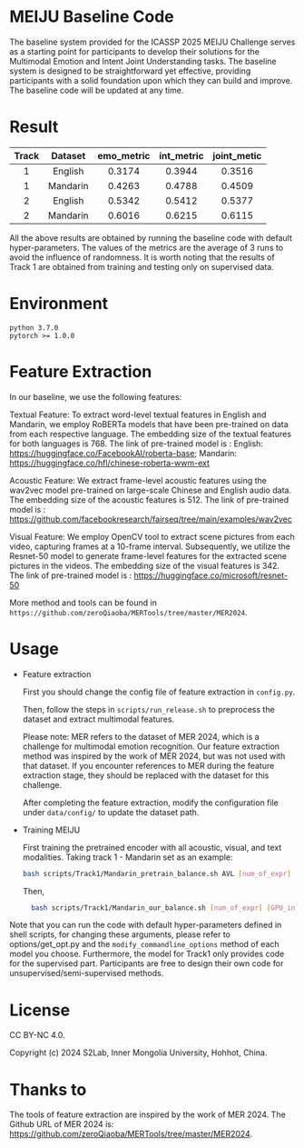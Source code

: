 # MEIJU Baseline Code

The baseline system provided for the ICASSP 2025 MEIJU Challenge serves as a starting point for participants to develop their solutions for the Multimodal Emotion and Intent Joint Understanding tasks. The baseline system is designed to be straightforward yet effective, providing participants with a solid foundation upon which they can build and improve. The baseline code will be updated at any time.

# Result


| Track | Dataset  | emo_metric | int_metric | joint_metic 
| :---: |:--------:|:----------:|:----------:|:-----------:
| 1 | English  |   0.3174   |   0.3944   |   0.3516    
| 1 | Mandarin |   0.4263   |   0.4788   |   0.4509    
| 2 | English  |   0.5342   |   0.5412   |   0.5377
| 2 | Mandarin |   0.6016   |   0.6215   |   0.6115

All the above results are obtained by running the baseline code with default hyper-parameters. The values of the metrics are the average of 3 runs to 
avoid the influence of randomness. It is worth noting that the results of Track 1 are obtained from training and testing only on supervised data.

# Environment

    python 3.7.0
    pytorch >= 1.0.0

# Feature Extraction
In our baseline, we use the following features:

Textual Feature: To extract word-level textual features in English and Mandarin, we employ RoBERTa models that have been pre-trained on data from each respective language. The embedding size of the textual features for both languages is 768. The link of pre-trained model is : 
English: https://huggingface.co/FacebookAI/roberta-base;
Mandarin: https://huggingface.co/hfl/chinese-roberta-wwm-ext

Acoustic Feature: We extract frame-level acoustic features using the wav2vec model pre-trained on large-scale Chinese and English audio data. The embedding size of the acoustic features is 512.
The link of pre-trained model is : https://github.com/facebookresearch/fairseq/tree/main/examples/wav2vec

Visual Feature: We employ OpenCV tool to extract scene pictures from each video, capturing frames at a 10-frame interval. Subsequently, we utilize the Resnet-50 model to generate frame-level features for the extracted scene pictures in the videos. The embedding size of the visual features is 342.
The link of pre-trained model is : https://huggingface.co/microsoft/resnet-50

More method and tools can be found in `https://github.com/zeroQiaoba/MERTools/tree/master/MER2024`.

# Usage

*   Feature extraction

    First you should change the config file of feature extraction in `config.py`.

    Then, follow the steps in `scripts/run_release.sh` to preprocess the dataset and extract multimodal features.
    
    Please note: MER refers to the dataset of MER 2024, which is a challenge for multimodal emotion recognition. Our feature extraction method was inspired by the work of MER 2024, but was not used with that dataset. If you encounter references to MER during the feature extraction stage, they should be replaced with the dataset for this challenge.
    
    After completing the feature extraction, modify the configuration file under `data/config/` to update the dataset path.

*   Training MEIJU

    First training the pretrained encoder with all acoustic, visual, and text modalities. Taking track 1 - Mandarin set as an example:

    ```bash
    bash scripts/Track1/Mandarin_pretrain_balance.sh AVL [num_of_expr] [GPU_index]
    ```

    Then,

    ```bash
      bash scripts/Track1/Mandarin_our_balance.sh [num_of_expr] [GPU_index]
    ```

Note that you can run the code with default hyper-parameters defined in shell scripts, for changing these arguments, please refer to options/get\_opt.py and the `modify_commandline_options` method of each model you choose.
Furthermore, the model for Track1 only provides code for the supervised part. Participants are free to design their own code for unsupervised/semi-supervised methods.

# License

CC BY-NC 4.0.

Copyright (c) 2024 S2Lab, Inner Mongolia University, Hohhot, China.

# Thanks to
The tools of feature extraction are inspired by the work of MER 2024. The Github URL of MER 2024 is: https://github.com/zeroQiaoba/MERTools/tree/master/MER2024.

